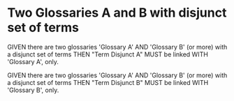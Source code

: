 # Two Glossaries A and B with disjunct set of terms

GIVEN there are two glossaries 'Glossary A' AND 'Glossary B' (or more) with a
disjunct set of terms THEN "Term Disjunct A" MUST be linked WITH 'Glossary A',
only.

GIVEN there are two glossaries 'Glossary A' AND 'Glossary B' (or more) with a
disjunct set of terms THEN "Term Disjunct B" MUST be linked WITH 'Glossary B',
only.
